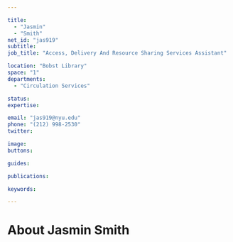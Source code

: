 ```yaml
---

title:
  - "Jasmin"
  - "Smith"
net_id: "jas919"
subtitle: 
job_title: "Access, Delivery And Resource Sharing Services Assistant"

location: "Bobst Library"
space: "1"
departments:
  - "Circulation Services"

status: 
expertise:

email: "jas919@nyu.edu"
phone: "(212) 998-2530"
twitter: 

image: 
buttons:

guides:

publications:

keywords:

---
```


# About Jasmin Smith


